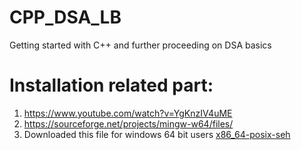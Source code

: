 # CPP_DSA_LB
Getting started with C++ and further proceeding on DSA basics

# Installation related part:
1. https://www.youtube.com/watch?v=YgKnzIV4uME
2. https://sourceforge.net/projects/mingw-w64/files/
3. Downloaded this file for windows 64 bit users [x86_64-posix-seh](https://sourceforge.net/projects/mingw-w64/files/Toolchains%20targetting%20Win64/Personal%20Builds/mingw-builds/8.1.0/threads-posix/seh/x86_64-8.1.0-release-posix-seh-rt_v6-rev0.7z)



